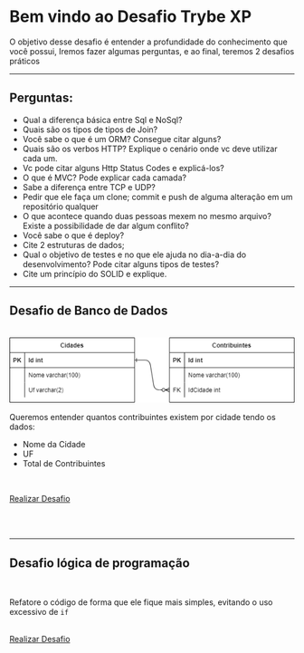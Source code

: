 # Bem vindo ao Desafio Trybe XP

O objetivo desse desafio é entender a profundidade do conhecimento que você possui,
Iremos fazer algumas perguntas, e ao final, teremos 2 desafios práticos

---

## Perguntas:

- Qual a diferença básica entre Sql e NoSql?
- Quais são os tipos de tipos de Join?
- Você sabe o que é um ORM? Consegue citar alguns?
- Quais são os verbos HTTP? Explique o cenário onde vc deve utilizar cada um.
- Vc pode citar alguns Http Status Codes e explicá-los?
- O que é MVC? Pode explicar cada camada?
- Sabe a diferença entre TCP e UDP?
- Pedir que ele faça um clone; commit e push de alguma alteração em um repositório qualquer
- O que acontece quando duas pessoas mexem no mesmo arquivo? Existe a possibilidade de dar algum conflito?
- Você sabe o que é deploy?
- Cite 2 estruturas de dados;
- Qual o objetivo de testes e no que ele ajuda no dia-a-dia do desenvolvimento? Pode citar alguns tipos de testes?
- Cite um princípio do SOLID e explique.

----

## Desafio de Banco de Dados

<br/>
<picture>
  <source media="(prefers-color-scheme: dark)" srcset="https://raw.githubusercontent.com/kauanschumacher/desafio-trybe-xp/main/resources/database-diagram.dark.png">
  <source media="(prefers-color-scheme: light)" srcset="https://raw.githubusercontent.com/kauanschumacher/desafio-trybe-xp/main/resources/database-diagram.light.png">
  <img alt="Diagrama de banco de dados." src="https://raw.githubusercontent.com/kauanschumacher/desafio-trybe-xp/main/resources/database-diagram.light.png">
</picture>
<br/>

Queremos entender quantos contribuintes existem por cidade tendo os dados:
  - Nome da Cidade
  - UF 
  - Total de Contribuintes

<br/>

<a href="https://www.db-fiddle.com/f/4pkYR1NF9ZVK1jyv9wLwrt/0" target="_blank">Realizar Desafio</a>

<br/>
<br/>

----

## Desafio lógica de programação
<br/>

Refatore o código de forma que ele fique mais simples, evitando o uso excessivo de `if`
<br/>
<br/>

<a target="_blank" href="https://www.typescriptlang.org/play?#code/FAYwNghgzlAEAKBTA9gBzIgyogTgNwEsRFYBvYYWK2VAVwCMwjYBzRAFwDkIBbRAClQp0iKAC5YUdjgIA7FgG0AugEpYEqTPllK1PQDNkOWPwztYBWAF5YABgDcF2AB4awjFAB0GeewAWjgQA1EFq5HoR1CDIslJuaBjW8SJQCgRK9rqRegT6JkIJJFY2AEQAgrIQJWFZ2ZE4HLQ4srDllSWZdXoAvrC1dbn57kWlAFLIAMfI1Tpd2Q3sTS0l41Md-dndG5GDgsPWpQCyEDJVNXP1jc2tx6frF7BbdVvbsAtLrffUWy8A9L8HYpA4Eg0Fg8EQyFQ6EQ4D-WCcKawCBgdi4E6wZCwEAAZ4AJgQWFiIPQIAQAB5YvGidgQWBMWR+CBwgEwtnsjmcmEUaKxcxQXCEYhJWSIADuCGG2HwRAEKkyvKgyAwnnAiBO-HloBiSpVYGQLH4JQASqJaKiIHiqVjEOTcCAALcgAjICTVbWxZWIbwGo0AUTtIFoAHOkQBGN0AGkkgtlnjYXF4AgUK2QUAAlyVoyVbtEoFnWgAZWgQdrZ8YQACOtAIPALJQAKn4CBAifWAGK4SqyK3124tkqqLWKr0+w0lAOIIOhrEAJijMZlxHjHG4fH4KfGGb7Jzz9eLpaq5cm02zTZbbaHCp1o-148n06RAGYFwKl96E2vk20j61VqebhOAcrw9XVvTvf1AxDJEABZX1jZdPyTDcryAA">Realizar Desafio</a>